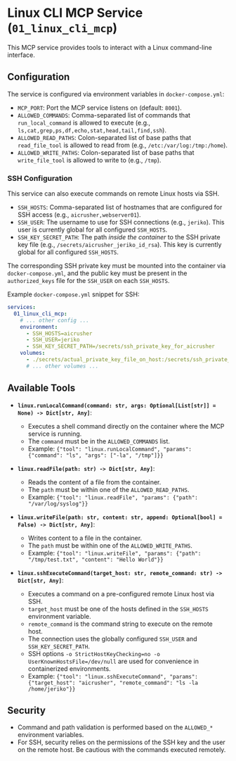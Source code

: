 # Linux CLI MCP Service (`01_linux_cli_mcp`)

This MCP service provides tools to interact with a Linux command-line interface.

## Configuration

The service is configured via environment variables in `docker-compose.yml`:

- `MCP_PORT`: Port the MCP service listens on (default: `8001`).
- `ALLOWED_COMMANDS`: Comma-separated list of commands that `run_local_command` is allowed to execute (e.g., `ls,cat,grep,ps,df,echo,stat,head,tail,find,ssh`).
- `ALLOWED_READ_PATHS`: Colon-separated list of base paths that `read_file_tool` is allowed to read from (e.g., `/etc:/var/log:/tmp:/home`).
- `ALLOWED_WRITE_PATHS`: Colon-separated list of base paths that `write_file_tool` is allowed to write to (e.g., `/tmp`).

### SSH Configuration

This service can also execute commands on remote Linux hosts via SSH.

- `SSH_HOSTS`: Comma-separated list of hostnames that are configured for SSH access (e.g., `aicrusher,webserver01`).
- `SSH_USER`: The username to use for SSH connections (e.g., `jeriko`). This user is currently global for all configured `SSH_HOSTS`.
- `SSH_KEY_SECRET_PATH`: The path *inside the container* to the SSH private key file (e.g., `/secrets/aicrusher_jeriko_id_rsa`). This key is currently global for all configured `SSH_HOSTS`.

The corresponding SSH private key must be mounted into the container via `docker-compose.yml`, and the public key must be present in the `authorized_keys` file for the `SSH_USER` on each `SSH_HOSTS`.

Example `docker-compose.yml` snippet for SSH:
```yaml
services:
  01_linux_cli_mcp:
    # ... other config ...
    environment:
      - SSH_HOSTS=aicrusher
      - SSH_USER=jeriko
      - SSH_KEY_SECRET_PATH=/secrets/ssh_private_key_for_aicrusher
    volumes:
      - ./secrets/actual_private_key_file_on_host:/secrets/ssh_private_key_for_aicrusher:ro
      # ... other volumes ...
```

## Available Tools

- **`linux.runLocalCommand(command: str, args: Optional[List[str]] = None) -> Dict[str, Any]`**:
  - Executes a shell command directly on the container where the MCP service is running.
  - The `command` must be in the `ALLOWED_COMMANDS` list.
  - Example: `{"tool": "linux.runLocalCommand", "params": {"command": "ls", "args": ["-la", "/tmp"]}}`

- **`linux.readFile(path: str) -> Dict[str, Any]`**:
  - Reads the content of a file from the container.
  - The `path` must be within one of the `ALLOWED_READ_PATHS`.
  - Example: `{"tool": "linux.readFile", "params": {"path": "/var/log/syslog"}}`

- **`linux.writeFile(path: str, content: str, append: Optional[bool] = False) -> Dict[str, Any]`**:
  - Writes content to a file in the container.
  - The `path` must be within one of the `ALLOWED_WRITE_PATHS`.
  - Example: `{"tool": "linux.writeFile", "params": {"path": "/tmp/test.txt", "content": "Hello World"}}`

- **`linux.sshExecuteCommand(target_host: str, remote_command: str) -> Dict[str, Any]`**:
  - Executes a command on a pre-configured remote Linux host via SSH.
  - `target_host` must be one of the hosts defined in the `SSH_HOSTS` environment variable.
  - `remote_command` is the command string to execute on the remote host.
  - The connection uses the globally configured `SSH_USER` and `SSH_KEY_SECRET_PATH`.
  - SSH options `-o StrictHostKeyChecking=no -o UserKnownHostsFile=/dev/null` are used for convenience in containerized environments.
  - Example: `{"tool": "linux.sshExecuteCommand", "params": {"target_host": "aicrusher", "remote_command": "ls -la /home/jeriko"}}`

## Security

- Command and path validation is performed based on the `ALLOWED_*` environment variables.
- For SSH, security relies on the permissions of the SSH key and the user on the remote host. Be cautious with the commands executed remotely.
